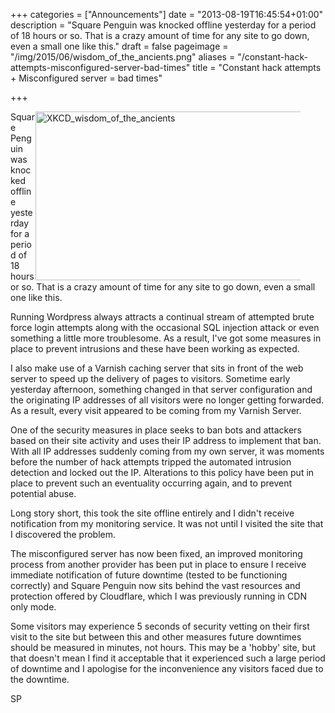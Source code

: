 +++
categories = ["Announcements"]
date = "2013-08-19T16:45:54+01:00"
description = "Square Penguin was knocked offline yesterday for a period of 18 hours or so. That is a crazy amount of time for any site to go down, even a small one like this."
draft = false
pageimage = "/img/2015/06/wisdom_of_the_ancients.png"
aliases = "/constant-hack-attempts-misconfigured-server-bad-times"
title = "Constant hack attempts + Misconfigured server = bad times"

+++

<a href="http://xkcd.com/979/"><figure><img style="float:right;" alt="XKCD_wisdom_of_the_ancients" src="/img/2015/06/wisdom_of_the_ancients.png" width="485" height="270" /></figure></a>

Square Penguin was knocked offline yesterday for a period of 18 hours or so. That is a crazy amount of time for any site to go down, even a small one like this.

Running Wordpress always attracts a continual stream of attempted brute force login attempts along with the occasional SQL injection attack or even something a little more troublesome. As a result, I've got some measures in place to prevent intrusions and these have been working as expected.

<!--more-->I also make use of a Varnish caching server that sits in front of the web server to speed up the delivery of pages to visitors. Sometime early yesterday afternoon, something changed in that server configuration and the originating IP addresses of all visitors were no longer getting forwarded. As a result, every visit appeared to be coming from my Varnish Server.

One of the security measures in place seeks to ban bots and attackers based on their site activity and uses their IP address to implement that ban. With all IP addresses suddenly coming from my own server, it was moments before the number of hack attempts tripped the automated intrusion detection and locked out the IP. Alterations to this policy have been put in place to prevent such an eventuality occurring again, and to prevent potential abuse.

Long story short, this took the site offline entirely and I didn't receive notification from my monitoring service. It was not until I visited the site that I discovered the problem.

The misconfigured server has now been fixed, an improved monitoring process from another provider has been put in place to ensure I receive immediate notification of future downtime (tested to be functioning correctly) and Square Penguin now sits behind the vast resources and protection offered by Cloudflare, which I was previously running in CDN only mode.

Some visitors may experience 5 seconds of security vetting on their first visit to the site but between this and other measures future downtimes should be measured in minutes, not hours. This may be a 'hobby' site, but that doesn't mean I find it acceptable that it experienced such a large period of downtime and I apologise for the inconvenience any visitors faced due to the downtime.

SP
